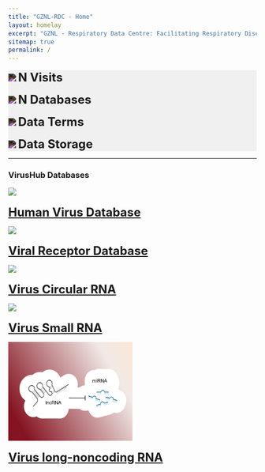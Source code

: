 ```yaml
---
title: "GZNL-RDC - Home"
layout: homelay
excerpt: "GZNL - Respiratory Data Centre: Facilitating Respiratory Disease Research with big data"
sitemap: true
permalink: /
---
```



<div class="row" style='background-color: #f0f0f0;'>
<div class="col-lg-3 d-flex justify-content-center align-items-center">
<p class="text-center" style='margin-top: 16px;'><img src="{{ site.url }}{{ site.baseurl }}/images/statistics/visit.svg" style='height: 40px; filter: brightness(90%) invert(1);'/>
<b style='font-size:24px;'>N Visits</b></p>
</div><!-- /.col-lg-3 -->

<div class="col-lg-3">
<p class="text-center" style='margin-top: 16px;'><img src="{{ site.url }}{{ site.baseurl }}/images/statistics/database.svg" style='height: 40px; filter: brightness(90%) invert(1);'/>
<b style='font-size:24px;'>N Databases</b></p>
</div><!-- /.col-lg-3 -->

<div class="col-lg-3">
<p class="text-center" style='margin-top: 16px;'><img src="{{ site.url }}{{ site.baseurl }}/images/statistics/document.svg" style='height: 40px; filter: brightness(90%) invert(1);'/>
<b style='font-size:24px;'>Data Terms</b></p>
</div><!-- /.col-lg-3 -->

<div class="col-lg-3">
<p class="text-center" style='margin-top: 16px;'><img src="{{ site.url }}{{ site.baseurl }}/images/statistics/storage.svg" style='height: 40px; filter: brightness(90%) invert(1);'/>
<b style='font-size:24px;'>Data Storage</b></p>
</div><!-- /.col-lg-3 -->
</div><!-- /.row -->

<hr class="featurette-divider">
<!-------------------------------------------------------------------->

<h3><b>VirusHub Databases</b></h3>

<div class="row">
<div class="col-lg-3 text-center">
<img src="{{ site.url }}{{ site.baseurl }}/images/database/HumanVirusDatabase.jpg" style='height: 200px;'/>
<p class="text-center" style='margin-top: 16px;'><b style='font-size:24px;'><a href='http://computationalbiology.cn/humanVirusBase/'>Human Virus Database</a></b></p>
</div><!-- /.col-lg-3 -->

<div class="col-lg-3 text-center">
<img src="{{ site.url }}{{ site.baseurl }}/images/database/ViralReceptor.jpg" style='height: 200px;'/>
<p class="text-center" style='margin-top: 16px;'><b style='font-size:24px;'><a href='http://www.computationalbiology.cn:5000/viralReceptor'>Viral Receptor Database</a></b></p>
</div><!-- /.col-lg-3 -->

<div class="col-lg-3 text-center">
<img src="{{ site.url }}{{ site.baseurl }}/images/database/VirusCircRNA.jpg" style='height: 200px;'/>
<p class="text-center" style='margin-top: 16px;'><b style='font-size:24px;'><a href='http://computationalbiology.cn/VirusCircBase2/'>Virus Circular RNA</a></b></p>
</div><!-- /.col-lg-3 -->

<div class="col-lg-3 text-center">
<img src="{{ site.url }}{{ site.baseurl }}/images/database/VirusSmallRNA.jpg" style='height: 200px;'/>
<p class="text-center" style='margin-top: 16px;'><b style='font-size:24px;'><a href='http://www.computationalbiology.cn/vsRNAdb/'>Virus Small RNA</a></b></p>
</div><!-- /.col-lg-3 -->

<div class="col-lg-3 text-center">
<img src="/images/database/VirusLncRNA.jpg" style='height: 200px;'/>
<p class="text-center" style='margin-top: 16px;'><b style='font-size:24px;'><a href='http://www.computationalbiology.cn/vlncRNAbase/'>Virus long-noncoding RNA</a></b></p>
</div><!-- /.col-lg-3 -->
</div><!-- /.row -->

<br/><br/><br/>

  
 






